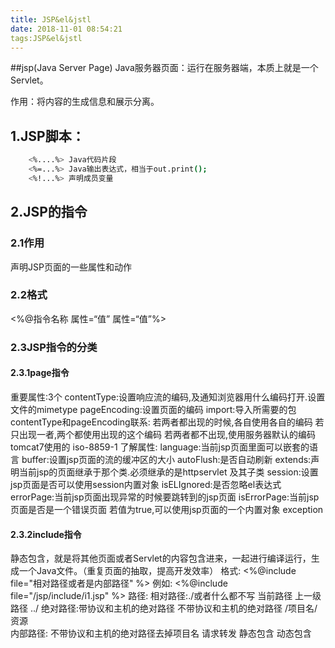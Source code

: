 ```yaml
---
title: JSP&el&jstl
date: 2018-11-01 08:54:21
tags:JSP&el&jstl
---
```


##jsp(Java Server Page)
Java服务器页面：运行在服务器端，本质上就是一个Servlet。
	
作用：将内容的生成信息和展示分离。

## 1.JSP脚本：
``` bash
	<%....%> Java代码片段
	<%=...%> Java输出表达式，相当于out.print();
	<%!...%> 声明成员变量 
```
## 2.JSP的指令

### 2.1作用
声明JSP页面的一些属性和动作
### 2.2格式
<%@指令名称 属性=“值” 属性=“值”%>
### 2.3JSP指令的分类

#### 2.3.1page指令
重要属性:3个
	contentType:设置响应流的编码,及通知浏览器用什么编码打开.设置文件的mimetype
	pageEncoding:设置页面的编码
	import:导入所需要的包
contentType和pageEncoding联系:
	若两者都出现的时候,各自使用各自的编码
	若只出现一者,两个都使用出现的这个编码
	若两者都不出现,使用服务器默认的编码 tomcat7使用的 iso-8859-1
了解属性:
	language:当前jsp页面里面可以嵌套的语言
	buffer:设置jsp页面的流的缓冲区的大小
	autoFlush:是否自动刷新
	extends:声明当前jsp的页面继承于那个类.必须继承的是httpservlet 及其子类
	session:设置jsp页面是否可以使用session内置对象
	isELIgnored:是否忽略el表达式
	errorPage:当前jsp页面出现异常的时候要跳转到的jsp页面
	isErrorPage:当前jsp页面是否是一个错误页面
	若值为true,可以使用jsp页面的一个内置对象 exception

#### 2.3.2include指令
静态包含，就是将其他页面或者Servlet的内容包含进来，一起进行编译运行，生成一个Java文件。（重复页面的抽取，提高开发效率）
	格式:
		<%@include file="相对路径或者是内部路径" %>
	例如:
		<%@include file="/jsp/include/i1.jsp" %>
路径:
	相对路径:./或者什么都不写 当前路径
				上一级路径  ../
	绝对路径:带协议和主机的绝对路径
			不带协议和主机的绝对路径
			/项目名/资源				
	内部路径:
		不带协议和主机的绝对路径去掉项目名
		请求转发 静态包含 动态包含


